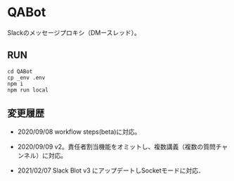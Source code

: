 # QABot

Slackのメッセージプロキシ（DMースレッド）。

## RUN

```
cd QABot
cp _env .env
npm i
npm run local
```

## 変更履歴

* 2020/09/08 workflow steps(beta)に対応。

* 2020/09/09 v2。責任者割当機能をオミットし、複数講義（複数の質問チャンネル）に対応。

* 2021/02/07 Slack Blot v3 にアップデートしSocketモードに対応．
